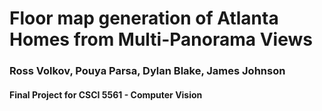 # Floor map generation of Atlanta Homes from Multi-Panorama Views
### Ross Volkov, Pouya Parsa, Dylan Blake, James Johnson
#### Final Project for CSCI 5561 - Computer Vision